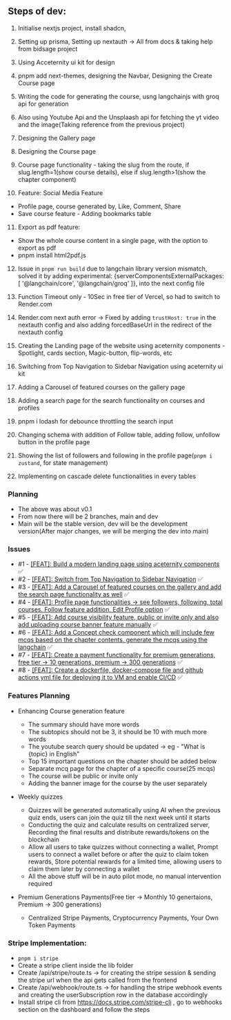 ## Steps of dev:
1. Initialise nextjs project, install shadcn, 
2. Setting up prisma, Setting up nextauth -> All from docs & taking help from bidsage project
3. Using Acceternity ui kit for design
4. pnpm add next-themes, designing the Navbar, Designing the Create Course page
5. Writing the code for generating the course, usng langchainjs with groq api for generation
6. Also using Youtube Api and the Unsplaash api for fetching the yt video and the image(Taking reference from the previous project)
7. Designing the Gallery page
8. Designing the Course page
9. Course page functionality - taking the slug from the route, if slug.length=1(show course details), else if slug.length>1(show the chapter component)

10. Feature: Social Media Feature
- Profile page, course generated by, Like, Comment, Share
- Save course feature - Adding bookmarks table

11. Export as pdf feature:
- Show the whole course content in a single page, with the option to export as pdf
- pnpm install html2pdf.js

12. Issue in `pnpm run build` due to langchain library version mismatch, solved it by adding experimental: {serverComponentsExternalPackages: [ '@langchain/core', '@langchain/groq' ]}, into the next config file
13. Function Timeout only - 10Sec in free tier of Vercel, so had to switch to Render.com
14. Render.com next auth error -> Fixed by adding `trustHost: true` in the nextauth config and also adding forcedBaseUrl in the redirect of the nextauth config

15. Creating the Landing page of the website using aceternity components - Spotlight, cards section, Magic-button, flip-words, etc
16. Switching from Top Navigation to Sidebar Navigation using aceternity ui kit
17. Adding a Carousel of featured courses on the gallery page
18. Adding a search page for the search functionality on courses and profiles
19. pnpm i lodash for debounce throttling the search input

20. Changing schema with addition of Follow table, adding follow, unfollow button in the profile page
21. Showing the list of followers and following in the profile page(`pnpm i zustand`, for state management)
22. Implementing on cascade delete functionalities in every tables

### Planning
- The above was about v0.1
- From now there will be 2 branches, main and dev
- Main will be the stable version, dev will be the development version(After major changes, we will be merging the dev into main)

### Issues
- #1 - [[FEAT]: Build a modern landing page using aceternity components](https://github.com/debsouryadatta/CourseX/issues/1) ✅
- #2 - [[FEAT]: Switch from Top Navigation to Sidebar Navigation](https://github.com/debsouryadatta/CourseX/issues/2) ✅
- #3 - [[FEAT]: Add a Carousel of featured courses on the gallery and add the search page functionality as well](https://github.com/debsouryadatta/CourseX/issues/3) ✅
- #4 - [[FEAT]: Profile page functionalities -> see followers, following, total courses. Follow feature addition, Edit Profile option](https://github.com/debsouryadatta/CourseX/issues/4) ✅
- #5 - [[FEAT]: Add course visibility feature, public or invite only and also add uploading course banner feature manually](https://github.com/debsouryadatta/CourseX/issues/5) ✅
- #6 - [[FEAT]: Add a Concept check component which will include few mcqs based on the chapter contents, generate the mcqs using the langchain](https://github.com/debsouryadatta/CourseX/issues/6) ✅
- #7 - [[FEAT]: Create a payment functionality for premium generations, free tier -> 10 generations, premium -> 300 generations](https://github.com/debsouryadatta/CourseX/issues/7) ✅
- #8 - [[FEAT]: Create a dockerfile, docker-compose file and github actions yml file for deploying it to VM and enable CI/CD](https://github.com/debsouryadatta/CourseX/issues/8) ✅






### Features Planning
- Enhancing Course generation feature
    - The summary should have more words
    - The subtopics should not be 3, it should be 10 with much more words
    - The youtube search query should be updated -> eg - "What is {topic} in English"
    - Top 15 important questions on the chapter should be added below
    - Separate mcq page for the chapter of a specific course(25 mcqs)
    - The course will be public or invite only
    - Adding the banner image for the course by the user separately

- Weekly quizzes 
    - Quizzes will be generated automatically using AI when the previous quiz ends, users can join the quiz till the next week until it starts
    - Conducting the quiz and calculate results on centralized server, Recording the final results and distribute rewards/tokens on the blockchain
    - Allow all users to take quizzes without connecting a wallet, Prompt users to connect a wallet before or after the quiz to claim token rewards, Store potential rewards for a limited time, allowing users to claim them later by connecting a wallet
    - All the above stuff will be in auto pilot mode, no manual intervention required
  
- Premium Generations Payments(Free tier -> Monthly 10 genertaions, Premium -> 300 generations)
    - Centralized Stripe Payments, Cryptocurrency Payments, Your Own Token Payments



### Stripe Implementation:
- `pnpm i stripe`
- Create a stripe client inside the lib folder
- Create /api/stripe/route.ts -> for creating the stripe session & sending the stripe url when the api gets called from the frontend
- Create /api/webhook/route.ts -> for handling the stripe webhook events and creating the userSubscription row in the database accordingly
-  Install stripe cli from https://docs.stripe.com/stripe-cli , go to webhooks section on the dashboard and follow the steps